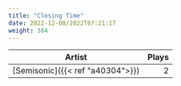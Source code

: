```yaml
---
title: "Closing Time"
date: 2022-12-08/2022T07:21:17
weight: 384
---
```




 Artist | Plays 
----- | -----:
[Semisonic]({{< ref "a40304">}}) | 2

